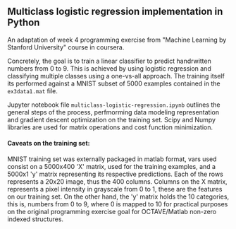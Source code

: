 ## Multiclass logistic regression implementation in Python

An adaptation of week 4 programming exercise from "Machine Learning by Stanford University" course in coursera.

Concretely, the goal is to train a linear classifier to predict handrwitten numbers from 0 to 9. This is achieved by using logistic regression and classifying multiple classes using a one-vs-all approach. The training itself its performed against a MNIST subset of 5000 examples contained in the `ex3data1.mat` file.

Jupyter notebook file `multiclass-logistic-regression.ipynb` outlines the general steps of the process, perfmorming data modeling representation and gradient descent optimization on the training set. Scipy and Numpy libraries are used for matrix operations and cost function minimization.

#### Caveats on the training set:

MNIST training set was externally packaged in matlab format, vars used consist on a 5000x400 'X' matrix, used for the training examples, and a 5000x1 'y' matrix representing its respective predictions. Each of the rows represents a 20x20 image, thus the 400 columns. Columns on the X matrix, represents a pixel intensity in grayscale from 0 to 1, these are the features on our training set. On the other hand, the 'y' matrix holds the 10 categories, this is, numbers from 0 to 9, where 0 is mapped to 10 for practical purposes on the original programming exercise goal for OCTAVE/Matlab non-zero indexed structures. 
